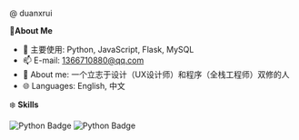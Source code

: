 @ duanxrui

🍓**About Me**

- 🔭 主要使用: Python, JavaScript, Flask, MySQL
- 📫 E-mail: 1366710880@qq.com
- 👯 About me: 一个立志于设计（UX设计师）和程序（全栈工程师）双修的人
- 🌐 Languages: English, 中文

❄️ **Skills**

![Python Badge](https://img.shields.io/badge/-Python-3e74a2?style=flat-square&logo=Python&logoColor=fff)
![Python Badge](https://img.shields.io/badge/-JavaScript-f3dc4c?style=flat-square&logo=JavaScript&logoColor=fff)

